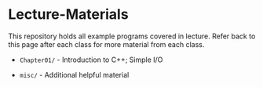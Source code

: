 # Lecture-Materials
This repository holds all example programs covered in lecture. Refer back to this page after each class for more material from each class.

- `Chapter01/` - Introduction to C++; Simple I/O

- `misc/` - Additional helpful material